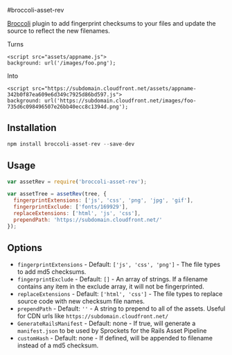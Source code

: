 #broccoli-asset-rev

[Broccoli](https://github.com/broccolijs/broccoli) plugin to add fingerprint checksums to your files and update the source to reflect the new filenames.

Turns

```
<script src="assets/appname.js">
background: url('/images/foo.png');
```

Into

```
<script src="https://subdomain.cloudfront.net/assets/appname-342b0f87ea609e6d349c7925d86bd597.js">
background: url('https://subdomain.cloudfront.net/images/foo-735d6c098496507e26bb40ecc8c1394d.png');
```

## Installation

```js
npm install broccoli-asset-rev --save-dev
```

## Usage

```js
var assetRev = require('broccoli-asset-rev');

var assetTree = assetRev(tree, {
  fingerprintExtensions: ['js', 'css', 'png', 'jpg', 'gif'],
  fingerprintExclude: ['fonts/169929'],
  replaceExtensions: ['html', 'js', 'css'],
  prependPath: 'https://subdomain.cloudfront.net/'
});
```

## Options

  - `fingerprintExtensions` - Default: `['js', 'css', 'png']` - The file types to add md5 checksums.
  - `fingerprintExclude` - Default: `[]` - An array of strings. If a filename contains any item in the exclude array, it will not be fingerprinted.
  - `replaceExtensions` - Default: `['html', 'css']` - The file types to replace source code with new checksum file names.
  - `prependPath` - Default: `''` - A string to prepend to all of the assets. Useful for CDN urls like `https://subdomain.cloudfront.net/`
  - `GenerateRailsManifest` - Default: none - If true, will generate a `manifest.json` to be used by Sprockets for the Rails Asset Pipeline
  - `customHash` - Default: none - If defined, will be appended to filename instead of a md5 checksum.
